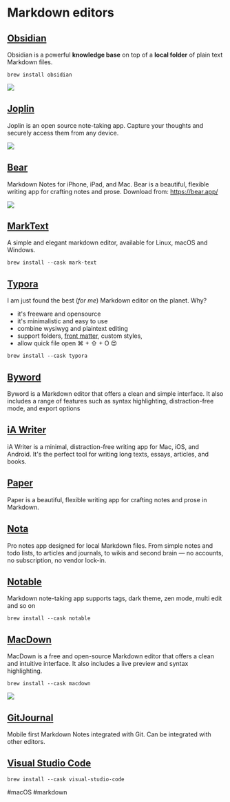 # Markdown editors

## [Obsidian](https://obsidian.md/)

Obsidian is a powerful **knowledge base** on top of a **local folder** of plain text Markdown files.

```shell
brew install obsidian
```

![](https://obsidian.md/images/screenshot-1.0-hero-combo.png)

## [Joplin](https://joplinapp.org/)

Joplin is an open source note-taking app. Capture your thoughts and securely access them from any device.

![](https://joplinapp.org/images/home-top-img-4x.webp)

## [Bear](https://bear.app/)

Markdown Notes for iPhone, iPad, and Mac. Bear is a beautiful, flexible writing app for crafting notes and prose. Download from: https://bear.app/

![](https://bear.app/static/images/header-mac-screenshot@2x.png)

## [MarkText](https://github.com/marktext/marktext)

A simple and elegant markdown editor, available for Linux, macOS and Windows.

```shell
brew install --cask mark-text
```

## [Typora](https://typora.io/)

I am just found the best (*for me*) Markdown editor on the planet. Why?

- it's freeware and opensource
- it's minimalistic and easy to use
- combine wysiwyg and plaintext editing
- support folders, [front matter](https://jekyllrb.com/docs/front-matter/), custom styles,
- allow quick file open ⌘ + ⇧ + O 😍

```shell
brew install --cask typora
```

## [Byword](https://bywordapp.com/)

Byword is a Markdown editor that offers a clean and simple interface. It also includes a range of
features such as syntax highlighting, distraction-free mode, and export options

## [iA Writer](https://ia.net/writer)

iA Writer is a minimal, distraction-free writing app for Mac, iOS, and Android. It's the perfect tool for writing long texts, essays, articles, and books.

## [Paper](https://papereditor.app/)

Paper is a beautiful, flexible writing app for crafting notes and prose in Markdown.

## [Nota](https://nota.md/)

Pro notes app designed for local Markdown files. From simple notes and todo lists, to articles and journals, to wikis and second brain — no accounts, no subscription, no vendor lock-in.

## [Notable](https://notable.app/)

Markdown note-taking app supports tags, dark theme, zen mode, multi edit and so on

```shell
brew install --cask notable
```

## [MacDown](https://macdown.uranusjr.com/)

MacDown is a free and open-source Markdown editor that offers a clean and intuitive
interface. It also includes a live preview and syntax highlighting.

```shell
brew install --cask macdown
```

![](https://macdown.uranusjr.com/static/images/macdown-demo.png)

## [GitJournal](https://gitjournal.io/)

Mobile first Markdown Notes integrated with Git. Can be integrated with other editors.

## [Visual Studio Code](https://code.visualstudio.com/docs/languages/markdown)

```shell
brew install --cask visual-studio-code
```

#macOS #markdown